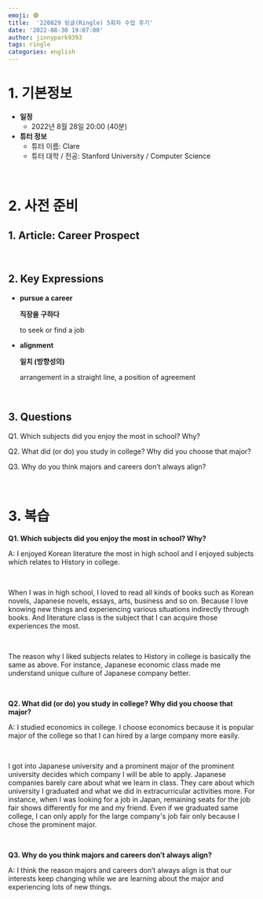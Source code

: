 ```yaml
---
emoji: 🟣
title:  '220829 링글(Ringle) 5회차 수업 후기'
date: '2022-08-30 19:07:00'
author: jinnypark9393
tags: ringle
categories: english
---
```


# 1. 기본정보

- **일정**
    - 2022년 8월 28일 20:00 (40분)
- **튜터 정보**
    - 튜터 이름: Clare
    - 튜터 대학 / 전공: Stanford University / Computer Science

<br/>

# 2. 사전 준비

## 1. Article: Career Prospect

<br/>

## 2. Key Expressions

- **pursue a career**
    
    **직장을 구하다**
    
    to seek or find a job
    
- **alignment**
    
    **일치 (방향성의)**
    
    arrangement in a straight line, a position of agreement
    
<br/>

## 3. Questions

Q1. Which subjects did you enjoy the most in school? Why?

Q2. What did (or do) you study in college? Why did you choose that major?

Q3. Why do you think majors and careers don’t always align?

<br/>

# 3. 복습

**Q1. Which subjects did you enjoy the most in school? Why?**

A: I enjoyed Korean literature the most in high school and I enjoyed subjects which relates to History in college.

<br/>

When I was in high school, I loved to read all kinds of books such as Korean novels, Japanese novels, essays, arts, business and so on. Because I love knowing new things and experiencing various situations indirectly through books. And literature class is the subject that I can acquire those experiences the most.

<br/>

The reason why I liked subjects relates to History in college is basically the same as above. For instance, Japanese economic class made me understand unique culture of Japanese company better.

<br/>

**Q2. What did (or do) you study in college? Why did you choose that major?**

A: I studied economics in college. I choose economics because it is popular major of the college so that I can hired by a large company more easily.

<br/>

I got into Japanese university and a prominent major of the prominent university decides which company I will be able to apply. Japanese companies barely care about what we learn in class. They care about which university I graduated and what we did in extracurricular activities more. For instance, when I was looking for a job in Japan, remaining seats for the job fair shows differently for me and my friend. Even if we graduated same college, I can only apply for the large company's job fair only because I chose the prominent major.

<br/>

**Q3. Why do you think majors and careers don’t always align?**

A: I think the reason majors and careers don’t always align is that our interests keep changing while we are learning about the major and experiencing lots of new things.

<br/>